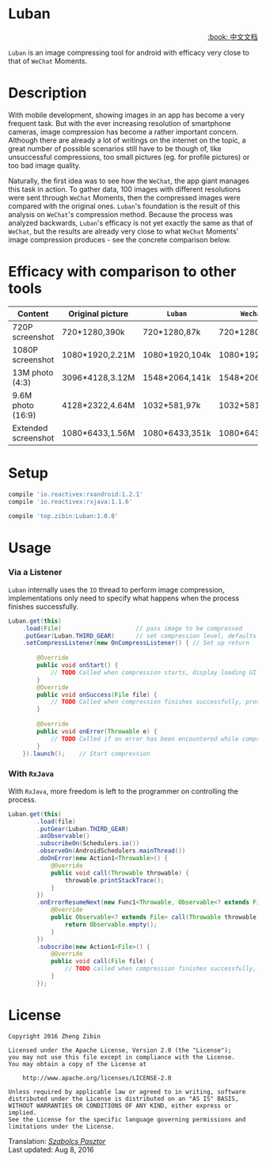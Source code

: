 # Luban

<div align="right">
<a href="../README.md">:book: 中文文档</a>
</div>

`Luban` is an image compressing tool for android with efficacy very close to that of `WeChat` Moments.

# Description

With mobile development, showing images in an app has become a very frequent task.
But with the ever increasing resolution of smartphone cameras, image compression has become a rather important concern.
Although there are already a lot of writings on the internet on the topic, a great number of possible scenarios still have to be though of, like unsuccessful compressions, too small pictures (eg. for profile pictures) or too bad image quality.

Naturally, the first idea was to see how the `WeChat`, the app giant manages this task in action. To gather data, 100 images with different resolutions were sent through `WeChat` Moments, then the compressed images were compared with the original ones. `Luban`'s foundation is the result of this analysis on `WeChat`'s compression method.
Because the process was analyzed backwards, `Luban`'s efficacy is not yet exactly the same as that of `WeChat`, but the results are already very close to what `WeChat` Moments' image compression produces - see the concrete comparison below.

# Efficacy with comparison to other tools

Content | Original picture | `Luban` | `Wechat`
------- | ---------------- | ------- | --------
720P screenshot |720*1280,390k|720*1280,87k|720*1280,56k
1080P screenshot|1080*1920,2.21M|1080*1920,104k|1080*1920,112k
13M photo (4:3)|3096*4128,3.12M|1548*2064,141k|1548*2064,147k
9.6M photo (16:9)|4128*2322,4.64M|1032*581,97k|1032*581,74k
Extended screenshot|1080*6433,1.56M|1080*6433,351k|1080*6433,482k

# Setup

```sh
compile 'io.reactivex:rxandroid:1.2.1'
compile 'io.reactivex:rxjava:1.1.6'

compile 'top.zibin:Luban:1.0.8'
```

# Usage
### Via a Listener
`Luban` internally uses the `IO` thread to perform image compression, implementations only need to specify what happens when the process finishes successfully.

```java
Luban.get(this)
    .load(File)                     // pass image to be compressed
    .putGear(Luban.THIRD_GEAR)      // set compression level, defaults to 3
    .setCompressListener(new OnCompressListener() { // Set up return
    
        @Override
        public void onStart() {
            // TODO Called when compression starts, display loading UI here
        }
        @Override
        public void onSuccess(File file) {
            // TODO Called when compression finishes successfully, provides compressed image
        }
        
        @Override
        public void onError(Throwable e) {
            // TODO Called if an error has been encountered while compressing
        }
    }).launch();    // Start compression
```

### With `RxJava`

With `RxJava`, more freedom is left to the programmer on controlling the process. 

```java
Luban.get(this)
        .load(file)
        .putGear(Luban.THIRD_GEAR)
        .asObservable()
        .subscribeOn(Schedulers.io())
        .observeOn(AndroidSchedulers.mainThread())
        .doOnError(new Action1<Throwable>() {
            @Override
            public void call(Throwable throwable) {
                throwable.printStackTrace();
            }
        })
        .onErrorResumeNext(new Func1<Throwable, Observable<? extends File>>() {
            @Override
            public Observable<? extends File> call(Throwable throwable) {
                return Observable.empty();
            }
        })
        .subscribe(new Action1<File>() {
            @Override
            public void call(File file) {
                // TODO called when compression finishes successfully, provides compressed image
            }
        });
```

# License

    Copyright 2016 Zheng Zibin
    
    Licensed under the Apache License, Version 2.0 (the "License");
    you may not use this file except in compliance with the License.
    You may obtain a copy of the License at
    
        http://www.apache.org/licenses/LICENSE-2.0
    
    Unless required by applicable law or agreed to in writing, software
    distributed under the License is distributed on an "AS IS" BASIS,
    WITHOUT WARRANTIES OR CONDITIONS OF ANY KIND, either express or implied.
    See the License for the specific language governing permissions and
    limitations under the License.


Translation: [_Szabolcs Pasztor_](https://github.com/szpasztor)  
Last updated: Aug 8, 2016
